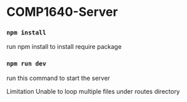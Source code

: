 # COMP1640-Server

### `npm install`
run npm install to install require package

### `npm run dev`
run this command to start the server

Limitation
Unable to loop multiple files under routes directory
